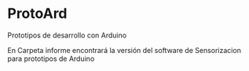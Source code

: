 ProtoArd
========

Prototipos de desarrollo con Arduino

En Carpeta informe encontrará la versión del software de Sensorizacion para prototipos de Arduino
